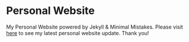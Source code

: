 # Personal Website

My Personal Website powered by Jekyll & Minimal Mistakes. Please visit [here](https://hanjihun2000.github.io/) to see my latest personal website update. Thank you!
